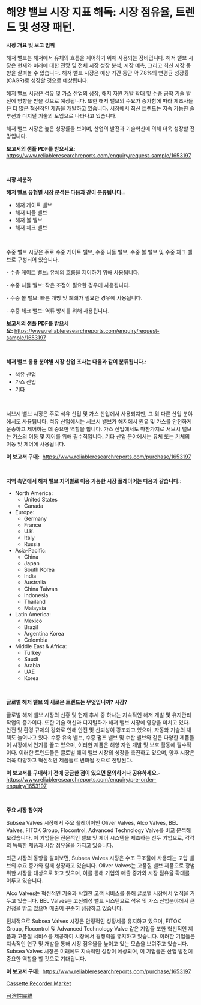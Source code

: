 <p><h1>해양 밸브 시장 지표 해독: 시장 점유율, 트렌드 및 성장 패턴.</h1></p><p><strong>시장 개요 및 보고 범위</strong></p>
<p><p>해저 밸브는 해저에서 유체의 흐름을 제어하기 위해 사용되는 장비입니다. 해저 밸브 시장은 현재와 미래에 대한 전망 및 전체 시장 성장 분석, 시장 예측, 그리고 최신 시장 동향을 살펴볼 수 있습니다. 해저 밸브 시장은 예상 기간 동안 약 7.8%의 연평균 성장률(CAGR)로 성장할 것으로 예상됩니다. </p><p>해저 밸브 시장은 석유 및 가스 산업의 성장, 해저 자원 개발 확대 및 수중 공학 기술 발전에 영향을 받을 것으로 예상됩니다. 또한 해저 밸브의 수요가 증가함에 따라 제조사들은 더 많은 혁신적인 제품을 개발하고 있습니다. 시장에서 최신 트렌드는 지속 가능한 솔루션과 디지털 기술의 도입으로 나타나고 있습니다.</p><p>해저 밸브 시장은 높은 성장률을 보이며, 산업의 발전과 기술혁신에 의해 더욱 성장할 전망입니다.</p></p>
<p><strong>보고서의 샘플 PDF를 받으세요:</strong> <a href="https://www.reliableresearchreports.com/enquiry/request-sample/1653197">https://www.reliableresearchreports.com/enquiry/request-sample/1653197</a></p>
<p>&nbsp;</p>
<p><strong>시장 세분화</strong></p>
<p><strong>해저 밸브 유형별 시장 분석은 다음과 같이 분류됩니다.:</strong></p>
<p><ul><li>해저 게이트 밸브</li><li>해저 니들 밸브</li><li>해저 볼 밸브</li><li>해저 체크 밸브</li></ul></p>
<p>&nbsp;</p>
<p><p>수중 밸브 시장은 주로 수중 게이트 밸브, 수중 니들 밸브, 수중 볼 밸브 및 수중 체크 밸브로 구성되어 있습니다. </p><p>- 수중 게이트 밸브: 유체의 흐름을 제어하기 위해 사용됩니다.</p><p>- 수중 니들 밸브: 작은 조정이 필요한 경우에 사용됩니다.</p><p>- 수중 볼 밸브: 빠른 개방 및 폐쇄가 필요한 경우에 사용됩니다.</p><p>- 수중 체크 밸브: 역류 방지를 위해 사용됩니다.</p></p>
<p><strong>보고서의 샘플 PDF를 받으세요:</strong>&nbsp;<a href="https://www.reliableresearchreports.com/enquiry/request-sample/1653197">https://www.reliableresearchreports.com/enquiry/request-sample/1653197</a></p>
<p>&nbsp;</p>
<p><strong> 해저 밸브 응용 분야별 시장 산업 조사는 다음과 같이 분류됩니다.:</strong></p>
<p><ul><li>석유 산업</li><li>가스 산업</li><li>기타</li></ul></p>
<p>&nbsp;</p>
<p><p>서브시 밸브 시장은 주로 석유 산업 및 가스 산업에서 사용되지만, 그 외 다른 산업 분야에서도 사용됩니다. 석유 산업에서는 서브시 밸브가 해저에서 원유 및 가스를 안전하게 운송하고 제어하는 데 중요한 역할을 합니다. 가스 산업에서도 마찬가지로 서브시 밸브는 가스의 이동 및 제어를 위해 필수적입니다. 기타 산업 분야에서는 유체 또는 기체의 이동 및 제어에 사용됩니다.</p></p>
<p><strong>이 보고서 구매:</strong>&nbsp; <a href="https://www.reliableresearchreports.com/purchase/1653197">https://www.reliableresearchreports.com/purchase/1653197</a></p>
<p>&nbsp;</p>
<p><strong>지역 측면에서 해저 밸브 지역별로 이용 가능한 시장 플레이어는 다음과 같습니다.:</strong></p>
<p><ul>
    <li>
        North America:
        <ul>
            <li>United States</li>
            <li>Canada</li>
        </ul>
    </li>
    <li>
        Europe:
        <ul>
            <li>Germany</li>
            <li>France</li>
            <li>U.K.</li>
            <li>Italy</li>
            <li>Russia</li>
        </ul>
    </li>
    <li>
        Asia-Pacific:
        <ul>
            <li>China</li>
            <li>Japan</li>
            <li>South Korea</li>
            <li>India</li>
            <li>Australia</li>
            <li>China Taiwan</li>
            <li>Indonesia</li>
            <li>Thailand</li>
            <li>Malaysia</li>
        </ul>
    </li>
    <li>
        Latin America:
        <ul>
            <li>Mexico</li>
            <li>Brazil</li>
            <li>Argentina Korea</li>
            <li>Colombia</li>
        </ul>
    </li>
    <li>
        Middle East & Africa:
        <ul>
            <li>Turkey</li>
            <li>Saudi</li>
            <li>Arabia</li>
            <li>UAE</li>
            <li>Korea</li>
        </ul>
    </li>
    </ul></p>
<p>&nbsp;</p>
<p><strong>글로벌 해저 밸브 의 새로운 트렌드는 무엇입니까? 시장?</strong></p>
<p><p>글로벌 해저 밸브 시장의 신흥 및 현재 추세 중 하나는 지속적인 해저 개발 및 유지관리 작업의 증가이다. 또한 기술 혁신과 디지털화가 해저 밸브 시장에 영향을 미치고 있다. 안전 및 환경 규제의 강화로 인해 안전 및 신뢰성이 강조되고 있으며, 자동화 기술의 채택도 늘어나고 있다. 수중 유속 밸브, 수중 펌프 밸브 및 수산 밸브와 같은 다양한 제품들이 시장에서 인기를 끌고 있으며, 이러한 제품은 해양 자원 개발 및 보호 활동에 필수적이다. 이러한 트렌드들은 글로벌 해저 밸브 시장의 성장을 촉진하고 있으며, 향후 시장은 더욱 다양하고 혁신적인 제품들로 변화될 것으로 전망된다.</p></p>
<p><strong>이 보고서를 구매하기 전에 궁금한 점이 있으면 문의하거나 공유하세요.</strong>- <a href="https://www.reliableresearchreports.com/enquiry/pre-order-enquiry/1653197">https://www.reliableresearchreports.com/enquiry/pre-order-enquiry/1653197</a></p>
<p>&nbsp;</p>
<p><strong>주요 시장 참여자</strong></p>
<p><p>Subsea Valves 시장에서 주요 플레이어인 Oliver Valves, Alco Valves, BEL Valves, FITOK Group, Flocontrol, Advanced Technology Valve를 비교 분석해보겠습니다. 이 기업들은 전문적인 밸브 및 제어 시스템을 제조하는 선두 기업으로, 각각의 독특한 제품과 시장 점유율을 가지고 있습니다.</p><p>최근 시장의 동향을 살펴보면, Subsea Valves 시장은 수조 구조물에 사용되는 고압 밸브의 수요 증가와 함께 성장하고 있습니다. Oliver Valves는 고품질 밸브 제품으로 광범위한 시장을 대상으로 하고 있으며, 이를 통해 기업의 매출 증가와 시장 점유율 확대를 이루고 있습니다. </p><p>Alco Valves는 혁신적인 기술과 탁월한 고객 서비스를 통해 글로벌 시장에서 업적을 거두고 있습니다. BEL Valves는 고신뢰성 밸브 시스템으로 석유 및 가스 산업분야에서 큰 인정을 받고 있으며 매출이 꾸준히 성장하고 있습니다.</p><p>전체적으로 Subsea Valves 시장은 안정적인 성장세를 유지하고 있으며, FITOK Group, Flocontrol 및 Advanced Technology Valve 같은 기업들 또한 혁신적인 제품과 고품질 서비스를 제공하여 시장에서 경쟁력을 유지하고 있습니다. 이러한 기업들은 지속적인 연구 및 개발을 통해 시장 점유율을 높이고 있는 모습을 보여주고 있습니다. Subsea Valves 시장은 미래에도 지속적인 성장이 예상되며, 이 기업들은 산업 발전에 중요한 역할을 할 것으로 기대됩니다.</p></p>
<p><strong>이 보고서 구매:</strong>&nbsp;&nbsp;<a href="https://www.reliableresearchreports.com/purchase/1653197">https://www.reliableresearchreports.com/purchase/1653197</a></p>
<p><p><a href="https://github.com/GroverBarry/Market-Research-Report-List-4/blob/main/cassette-recorder-market.md">Cassette Recorder Market</a></p><p><a href="https://github.com/ppmazlotr77499/Market-Research-Report-List-1/blob/main/323585811591.md">可溶性繊維</a></p></p>
